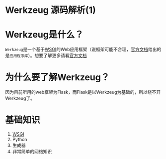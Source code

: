 # Werkzeug 源码解析(1)


# Werkzeug是什么？

`Werkzeug`是一个基于[WSGI](https://affectalways.github.io/posts/wsgi/wsgi_kl_1/)的Web应用框架（说框架可能不合理，[官方文档](https://werkzeug.palletsprojects.com/en/1.0.x/)给出的是`应用程序库`）。想要了解更多请看[官方文档](https://werkzeug.palletsprojects.com/en/1.0.x/)





# 为什么要了解Werkzeug？

因为目前所用的web框架为Flask，而Flask是以Werkzeug为基础的，所以绕不开Werkzeug了。





# 基础知识

1. [WSGI](https://affectalways.github.io/posts/wsgi/wsgi_kl_1/)
2. Python
3. 生成器
4. 非常简单的网络知识
